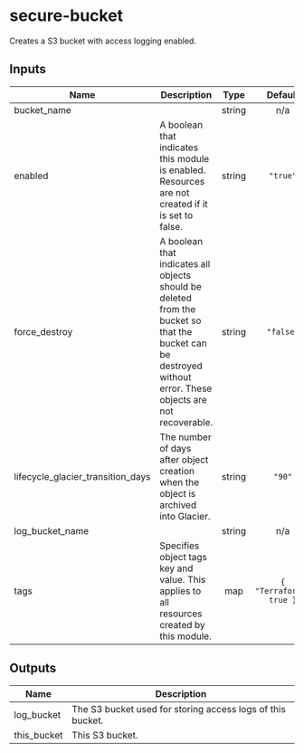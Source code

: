 # secure-bucket

Creates a S3 bucket with access logging enabled.

<!-- BEGINNING OF PRE-COMMIT-TERRAFORM DOCS HOOK -->
## Inputs

| Name | Description | Type | Default | Required |
|------|-------------|:----:|:-----:|:-----:|
| bucket\_name |  | string | n/a | yes |
| enabled | A boolean that indicates this module is enabled. Resources are not created if it is set to false. | string | `"true"` | no |
| force\_destroy | A boolean that indicates all objects should be deleted from the bucket so that the bucket can be destroyed without error. These objects are not recoverable. | string | `"false"` | no |
| lifecycle\_glacier\_transition\_days | The number of days after object creation when the object is archived into Glacier. | string | `"90"` | no |
| log\_bucket\_name |  | string | n/a | yes |
| tags | Specifies object tags key and value. This applies to all resources created by this module. | map | `{ "Terraform": true }` | no |

## Outputs

| Name | Description |
|------|-------------|
| log\_bucket | The S3 bucket used for storing access logs of this bucket. |
| this\_bucket | This S3 bucket. |

<!-- END OF PRE-COMMIT-TERRAFORM DOCS HOOK -->
